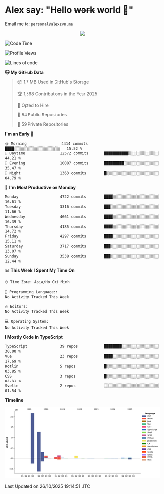 # Alex say: "Hello ~~work~~ world 🐾"
Email me to: `personal@alexzvn.me`


<p align=center>
  <a href="https://skillicons.dev">
    <img src="https://skillicons.dev/icons?i=ts,js,php,nodejs,bun,vue,nuxt,react,svelte,tauri,laravel,rust,mongodb,docker,electron,redis,rabbitmq,tailwind,git,cloudflare,elysia,mysql,nginx,rollupjs,sentry,ubuntu,yarn,html,css,vite" />
  </a>
</p>

<!--START_SECTION:waka-->
![Code Time](http://img.shields.io/badge/Code%20Time-1%2C066%20hrs%2055%20mins-blue)

![Profile Views](http://img.shields.io/badge/Profile%20Views-2-blue)

![Lines of code](https://img.shields.io/badge/From%20Hello%20World%20I%27ve%20Written-43.7%20million%20lines%20of%20code-blue)

**🐱 My GitHub Data** 

> 📦 1.7 MB Used in GitHub's Storage 
 > 
> 🏆 1,568 Contributions in the Year 2025
 > 
> 💼 Opted to Hire
 > 
> 📜 84 Public Repositories 
 > 
> 🔑 59 Private Repositories 
 > 
**I'm an Early 🐤** 

```text
🌞 Morning                4414 commits        ████░░░░░░░░░░░░░░░░░░░░░   15.52 % 
🌆 Daytime                12572 commits       ███████████░░░░░░░░░░░░░░   44.21 % 
🌃 Evening                10087 commits       █████████░░░░░░░░░░░░░░░░   35.47 % 
🌙 Night                  1363 commits        █░░░░░░░░░░░░░░░░░░░░░░░░   04.79 % 
```
📅 **I'm Most Productive on Monday** 

```text
Monday                   4722 commits        ████░░░░░░░░░░░░░░░░░░░░░   16.61 % 
Tuesday                  3316 commits        ███░░░░░░░░░░░░░░░░░░░░░░   11.66 % 
Wednesday                4661 commits        ████░░░░░░░░░░░░░░░░░░░░░   16.39 % 
Thursday                 4185 commits        ████░░░░░░░░░░░░░░░░░░░░░   14.72 % 
Friday                   4297 commits        ████░░░░░░░░░░░░░░░░░░░░░   15.11 % 
Saturday                 3717 commits        ███░░░░░░░░░░░░░░░░░░░░░░   13.07 % 
Sunday                   3538 commits        ███░░░░░░░░░░░░░░░░░░░░░░   12.44 % 
```


📊 **This Week I Spent My Time On** 

```text
🕑︎ Time Zone: Asia/Ho_Chi_Minh

💬 Programming Languages: 
No Activity Tracked This Week

🔥 Editors: 
No Activity Tracked This Week

💻 Operating System: 
No Activity Tracked This Week
```

**I Mostly Code in TypeScript** 

```text
TypeScript               39 repos            ████████░░░░░░░░░░░░░░░░░   30.00 % 
Vue                      23 repos            ████░░░░░░░░░░░░░░░░░░░░░   17.69 % 
Kotlin                   5 repos             █░░░░░░░░░░░░░░░░░░░░░░░░   03.85 % 
CSS                      3 repos             █░░░░░░░░░░░░░░░░░░░░░░░░   02.31 % 
Svelte                   2 repos             ░░░░░░░░░░░░░░░░░░░░░░░░░   01.54 % 
```



**Timeline**

![Lines of Code chart](https://raw.githubusercontent.com/alexzvn/alexzvn/main/assets/bar_graph.png)


 Last Updated on 26/10/2025 19:14:51 UTC
<!--END_SECTION:waka-->
